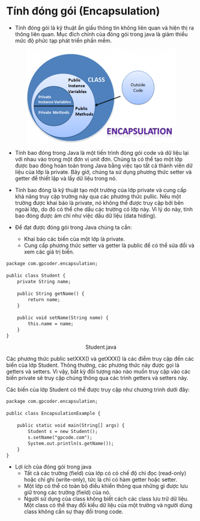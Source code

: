 # Tính đóng gói (Encapsulation)

- Tính đóng gói là kỹ thuật ẩn giấu thông tin không liên quan và hiện thị ra thông liên quan. Mục đích chính của đóng gói trong java là giảm thiểu mức độ phức tạp phát triển phần mềm.

<p align="center">
  <img src="./assets/Encapsulation.png" />
</p>

- Tính bao đóng trong Java là một tiến trình đóng gói code và dữ liệu lại với nhau vào trong một đơn vị unit đơn. Chúng ta có thể tạo một lớp được bao đóng hoàn toàn trong Java bằng việc tạo tất cả thành viên dữ liệu của lớp là private. Bây giờ, chúng ta sử dụng phương thức setter và getter để thiết lập và lấy dữ liệu trong nó.

- Tính bao đóng là kỹ thuật tạo một trường của lớp private và cung cấp khả năng truy cập trường này qua các phương thức pullic. Nếu một trường được khai báo là private, nó không thể được truy cập bởi bên ngoài lớp, do đó có thể che dấu các trường có lớp này. Vì lý do này, tính bao đóng được ám chỉ như việc dấu dữ liệu (data hiding).

-	Để đạt được đóng gói trong Java chúng ta cần:
    +  Khai báo các biến của một lớp là private.
    +   Cung cấp phương thức setter và getter là public để có thể sửa đổi và xem các giá trị biến.

``` 
package com.gpcoder.encapsulation;
 
public class Student {
    private String name;
 
    public String getName() {
        return name;
    }
 
    public void setName(String name) {
        this.name = name;
    }
}
```

<p align="center">
  <span>Student.java</span>
</p>


Các phương thức public setXXX() và getXXX() là các điểm truy cập đến các biến của lớp Student. Thông thường, các phương thức này được gọi là getters và setters. Vì vậy, bất kỳ đối tượng nào nào muốn truy cập vào các biến private sẽ truy cập chúng thông qua các trình getters và setters này.

Các biến của lớp Student có thể được truy cập như chương trình dưới đây:

```
package com.gpcoder.encapsulation;
 
public class EncapsulationExample {
 
    public static void main(String[] args) {
        Student s = new Student();
        s.setName("gpcode.com");
        System.out.println(s.getName());
    }
}

```

-	Lợi ích của đóng gói trong java
    + Tất cả các trường (field) của lớp có có chế độ chỉ đọc (read-only) hoặc chỉ ghi (write-only), tức là chỉ có hàm getter hoặc setter.
    + Một lớp có thể có toàn bộ điều khiển thông qua những gì được lưu giữ trong các trường (field) của nó.
    + Người sử dụng của class không biết cách các class lưu trữ dữ liệu. Một class có thể thay đổi kiểu dữ liệu của một trường và người dùng class không cần sự thay đổi trong code.

